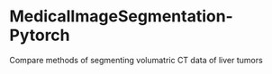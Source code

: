 # MedicalImageSegmentation-Pytorch
Compare methods of segmenting volumatric CT data of liver tumors
